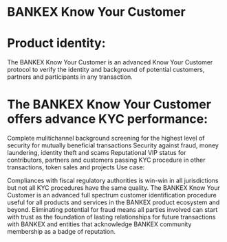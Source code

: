 # BANKEX Know Your Customer

# Product identity: 

The BANKEX Know Your Customer is an advanced Know Your Customer protocol to verify the identity and background of potential customers, partners and participants in any transaction. 


# The BANKEX Know Your Customer offers advance KYC performance:

Complete mulitichannel background screening for the highest level of security for mutually beneficial transactions
Security against fraud, money laundering, identity theft and scams
Reputational VIP status for contributors, partners and customers passing KYC procedure in other transactions, token sales and projects
Use case: 

Compliances with fiscal regulatory authorities is win-win in all jurisdictions but not all KYC procedures have the same quality. The BANKEX Know Your Customer is an advanced full spectrum customer identification procedure useful for all products and services in the BANKEX product ecosystem and beyond.  Eliminating potential for fraud means all parties involved can start with trust as the foundation of lasting relationships for future transactions with BANKEX and entities that acknowledge BANKEX community membership as a badge of reputation.  
